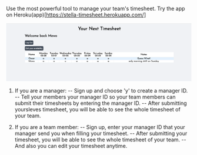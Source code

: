 Use the most powerful tool to manage your team's timesheet.
Try the app on Heroku(app)[https://stella-timesheet.herokuapp.com/]

![This is an image](./timesheet.png)

1. If you are a manager:
   -- Sign up and choose 'y' to create a manager ID.
   -- Tell your members your manager ID so your team members can submit their timesheets by entering the manager ID.
   -- After submitting yoursleves timesheet, you will be able to see the whole timesheet of your team.

2. If you are a team member:
   -- Sign up, enter your manager ID that your manager send you when filling your timesheet.
   -- After submitting your timesheet, you will be able to see the whole timesheet of your team.
   -- And also you can edit your timesheet anytime.
